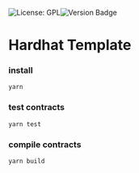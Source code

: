![License: GPL](https://img.shields.io/badge/license-GPLv2-blue)![Version Badge](https://img.shields.io/badge/version-0.0.1-lightgrey.svg)

# Hardhat Template
### install
`yarn`
### test contracts
`yarn test`
### compile contracts
`yarn build`